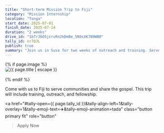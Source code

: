 ```yaml
---
title: "Short-term Mission Trip to Fiji"
category: "Mission Internship"
location: "Tonga"
start_date: 2025-07-01
finish_date: 2025-07-14
duration: "2 weeks"
drive_id: "1b7rJ6O5jcrvRn2kDmBe_5N9sXK7N9WB0"
tally_id: nr7QJL
publish: true
summary: "Join us in Suva for two weeks of outreach and training. Serve communities and grow in mission skills."
---
```


{% if page.image %}<img src="{{ page.image | relative_url }}" alt="{{ page.title | escape }}" style="max-width:100%;height:auto;display:block;margin-bottom:1rem;border-radius:6px;">{% endif %}

Come with us to Fiji to serve communities and share the gospel. This trip will include training, outreach, and fellowship.

<a
  href="#tally-open={{ page.tally_id }}&tally-align-left=1&tally-overlay=1&tally-emoji-text=✈️&tally-emoji-animation=tada"
  class="button primary fit"
  role="button"
>Apply Now</a>